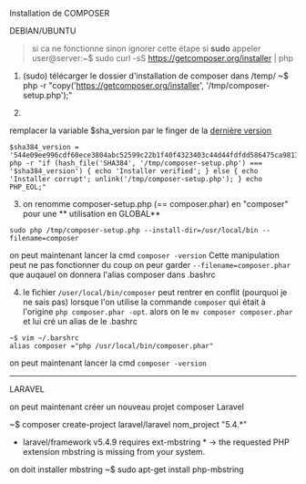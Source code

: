 Installation de COMPOSER

DEBIAN/UBUNTU
> si ca ne fonctionne sinon ignorer cette étape si **sudo** appeler
user@server:~$ sudo curl -sS https://getcomposer.org/installer | php

1. (sudo) télécarger le dossier d'installation de composer dans /temp/ 
~$ php -r "copy('https://getcomposer.org/installer', '/tmp/composer-setup.php');"

2. 
remplacer la variable $sha_version par le finger de la [dernière version]('https://composer.github.io/pubkeys.html')
~~~
$sha384_version = '544e09ee996cdf60ece3804abc52599c22b1f40f4323403c44d44fdfdd586475ca9813a858088ffbc1f233e9b180f061'
php -r "if (hash_file('SHA384', '/tmp/composer-setup.php') === '$sha384_version') { echo 'Installer verified'; } else { echo 'Installer corrupt'; unlink('/tmp/composer-setup.php'); } echo PHP_EOL;"
~~~

3. on renomme composer-setup.php (== composer.phar) en "composer" pour une ** utilisation en GLOBAL**
~~~ 
sudo php /tmp/composer-setup.php --install-dir=/usr/local/bin --filename=composer
~~~

on peut maintenant lancer la cmd `composer -version`
Cette manipulation peut ne pas fonctionner du coup on peur garder `--filename=composer.phar`
que auqauel on donnera l'alias composer dans .bashrc

4. le fichier `/user/local/bin/composer` peut rentrer en conflit (pourquoi je ne sais pas) lorsque l'on utilise la commande `composer` qui était à l'origine `php composer.phar -opt`. alors on le  `mv composer composer.phar` et lui cré un alias de le .bashrc
~~~
~$ vim ~/.barshrc
alias composer ="php /usr/local/bin/composer.phar"
~~~
on peut maintenant lancer la cmd `composer -version`


----

LARAVEL

on peut maintenant créer un nouveau projet composer Laravel

~$ composer create-project laravel/laravel nom_project "5.4.*"

- laravel/framework v5.4.9 requires ext-mbstring * -> the requested PHP extension mbstring is missing from your system.

on doit installer mbstring
~$ sudo apt-get install php-mbstring


